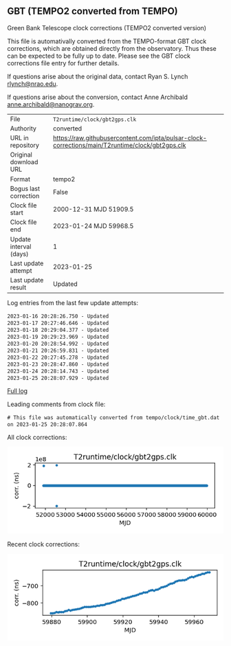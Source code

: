 
## GBT (TEMPO2 converted from TEMPO)

Green Bank Telescope clock corrections (TEMPO2 converted version)

This file is automativally converted from the TEMPO-format GBT
clock corrections, which are obtained directly from the observatory.
Thus these can be expected to be fully up to date. Please see the
GBT clock corrections file entry for further details.

If questions arise about the original data, contact Ryan S. Lynch
<rlynch@nrao.edu>.

If questions arise about the conversion, contact Anne Archibald
<anne.archibald@nanograv.org>.

|     |     |
|:--- |:--- |
| File | `T2runtime/clock/gbt2gps.clk` |
| Authority | converted |
| URL in repository | <https://raw.githubusercontent.com/ipta/pulsar-clock-corrections/main/T2runtime/clock/gbt2gps.clk> |
| Original download URL | <None> |
| Format | tempo2 |
| Bogus last correction | False |
| Clock file start | 2000-12-31 MJD 51909.5 |
| Clock file end | 2023-01-24 MJD 59968.5 |
| Update interval (days) | 1 |
| Last update attempt | 2023-01-25 |
| Last update result | Updated |

Log entries from the last few update attempts:
```
2023-01-16 20:28:26.750 - Updated
2023-01-17 20:27:46.646 - Updated
2023-01-18 20:29:04.377 - Updated
2023-01-19 20:29:23.969 - Updated
2023-01-20 20:28:54.992 - Updated
2023-01-21 20:26:59.831 - Updated
2023-01-22 20:27:45.278 - Updated
2023-01-23 20:28:47.860 - Updated
2023-01-24 20:28:14.743 - Updated
2023-01-25 20:28:07.929 - Updated
```
[Full log](https://raw.githubusercontent.com/ipta/pulsar-clock-corrections/main/log/T2runtime/clock/gbt2gps.clk.log)

Leading comments from clock file:

    # This file was automatically converted from tempo/clock/time_gbt.dat on 2023-01-25 20:28:07.864



All clock corrections:

![plot of all clock corrections](gbt2gps.clk.png "All corrections")

Recent clock corrections:

![plot of recent clock corrections](gbt2gps.clk.short.png "Recent corrections")


